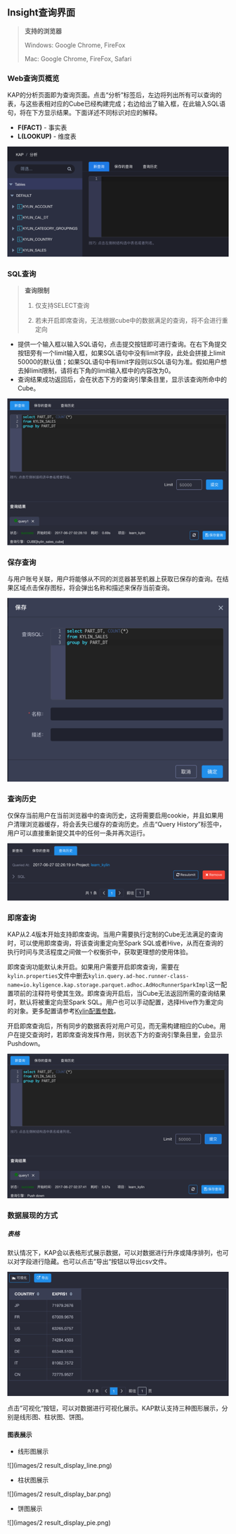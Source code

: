 ## Insight查询界面

> **支持的浏览器**
>
> Windows: Google Chrome, FireFox
>
> Mac: Google Chrome, FireFox, Safari

### Web查询页概览
KAP的分析页面即为查询页面。点击“分析”标签后，左边将列出所有可以查询的表，与这些表相对应的Cube已经构建完成；右边给出了输入框，在此输入SQL语句，将在下方显示结果。下面详述不同标识对应的解释。

* **F(FACT)** - 事实表
* **L(LOOKUP)** - 维度表

![](images/insight/insight_list_tables.png)

### SQL查询
> **查询限制**
>
> 1. 仅支持SELECT查询
>
> 2. 若未开启即席查询，无法根据cube中的数据满足的查询，将不会进行重定向

* 提供一个输入框以输入SQL语句，点击提交按钮即可进行查询。在右下角提交按钮旁有一个limit输入框，如果SQL语句中没有limit字段，此处会拼接上limit 50000的默认值；如果SQL语句中有limit字段则以SQL语句为准。假如用户想去掉limit限制，请将右下角的limit输入框中的内容改为0。
* 查询结果成功返回后，会在状态下方的查询引擎条目里，显示该查询所命中的Cube。

![](images/insight/insight_input_query.png)


### 保存查询
与用户账号关联，用户将能够从不同的浏览器甚至机器上获取已保存的查询。在结果区域点击保存图标，将会弹出名称和描述来保存当前查询。

![](images/insight/insight_save_query.png)

### 查询历史
仅保存当前用户在当前浏览器中的查询历史，这将需要启用cookie，并且如果用户清理浏览器缓存，将会丢失已缓存的查询历史。点击“Query History”标签中，用户可以直接重新提交其中的任何一条并再次运行。

![](images/insight/insight_list_history.png)

### 即席查询

KAP从2.4版本开始支持即席查询。当用户需要执行定制的Cube无法满足的查询时，可以使用即席查询，将该查询重定向至Spark SQL或者Hive，从而在查询的执行时间与灵活程度之间做一个权衡折中，获取更理想的使用体验。

即席查询功能默认未开启。如果用户需要开启即席查询，需要在`kylin.properties`文件中删去`kylin.query.ad-hoc.runner-class-name=io.kyligence.kap.storage.parquet.adhoc.AdHocRunnerSparkImpl`这一配置项前的注释符号使其生效。即席查询开启后，当Cube无法返回所需的查询结果时，默认将被重定向至Spark SQL。用户也可以手动配置，选择Hive作为重定向的对象。更多配置请参考[Kylin配置参数](../config/settings.cn.md)。

开启即席查询后，所有同步的数据表将对用户可见，而无需构建相应的Cube。用户在提交查询时，若即席查询发挥作用，则状态下方的查询引擎条目里，会显示Pushdown。

![](images/insight/insight_pushdown.png)

### 数据展现的方式

##### 表格

默认情况下，KAP会以表格形式展示数据，可以对数据进行升序或降序排列，也可以对字段进行隐藏。也可以点击”导出“按钮以导出csv文件。

![](images/insight/insight_show_result.png)

点击”可视化“按钮，可以对数据进行可视化展示。KAP默认支持三种图形展示，分别是线形图、柱状图、饼图。

#### 图表展示

- 线形图展示

![](images/2 result_display_line.png)

- 柱状图展示 

![](images/2 result_display_bar.png)

- 饼图展示

![](images/2 result_display_pie.png)